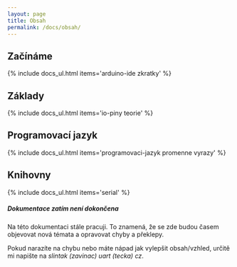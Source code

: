 ```yaml
---
layout: page
title: Obsah
permalink: /docs/obsah/
---
```


## Začínáme
{% include docs_ul.html items='arduino-ide zkratky' %}

## Základy
{% include docs_ul.html items='io-piny teorie' %}

## Programovací jazyk

{% include docs_ul.html items='programovaci-jazyk promenne vyrazy' %}

## Knihovny
{% include docs_ul.html items='serial' %}

<div class="note info">
  <h5>Dokumentace zatím není dokončena</h5>
  <p>Na této dokumentaci stále pracuji. To znamená, že se zde budou časem objevovat nová témata a opravovat chyby a překlepy.</p>
  <p>Pokud narazíte na chybu nebo máte nápad jak vylepšit obsah/vzhled, určitě mi napište na <em>slintak (zavinac) uart (tecka) cz</em>.</p>
</div>
